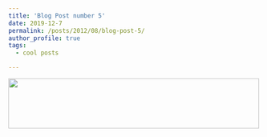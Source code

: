 ```yaml
---
title: 'Blog Post number 5'
date: 2019-12-7
permalink: /posts/2012/08/blog-post-5/
author_profile: true
tags:
  - cool posts

---
```


<img src ="matt-stack.github.io/images/Screen.jpg" width="500" height="100">
